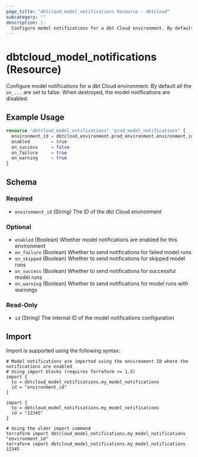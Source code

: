 ```yaml
---
page_title: "dbtcloud_model_notifications Resource - dbtcloud"
subcategory: ""
description: |-
  Configure model notifications for a dbt Cloud environment. By default all the on_... are set to false. When destroyed, the model notifications are disabled.
---
```


# dbtcloud_model_notifications (Resource)


Configure model notifications for a dbt Cloud environment. By default all the `on_...` are set to false. When destroyed, the model notifications are disabled.

## Example Usage

```terraform
resource "dbtcloud_model_notifications" "prod_model_notifications" {
  environment_id = dbtcloud_environment.prod_environment.environment_id
  enabled        = true
  on_success     = false
  on_failure     = true
  on_warning     = true
}
```

<!-- schema generated by tfplugindocs -->
## Schema

### Required

- `environment_id` (String) The ID of the dbt Cloud environment

### Optional

- `enabled` (Boolean) Whether model notifications are enabled for this environment
- `on_failure` (Boolean) Whether to send notifications for failed model runs
- `on_skipped` (Boolean) Whether to send notifications for skipped model runs
- `on_success` (Boolean) Whether to send notifications for successful model runs
- `on_warning` (Boolean) Whether to send notifications for model runs with warnings

### Read-Only

- `id` (String) The internal ID of the model notifications configuration

## Import

Import is supported using the following syntax:

```shell
# Model notifications are imported using the environment ID where the notifications are enabled
# Using import blocks (requires Terraform >= 1.5)
import {
  to = dbtcloud_model_notifications.my_model_notifications
  id = "environment_id"
}

import {
  to = dbtcloud_model_notifications.my_model_notifications
  id = "12345"
}

# Using the older import command
terraform import dbtcloud_model_notifications.my_model_notifications "environment_id"
terraform import dbtcloud_model_notifications.my_model_notifications 12345
```
